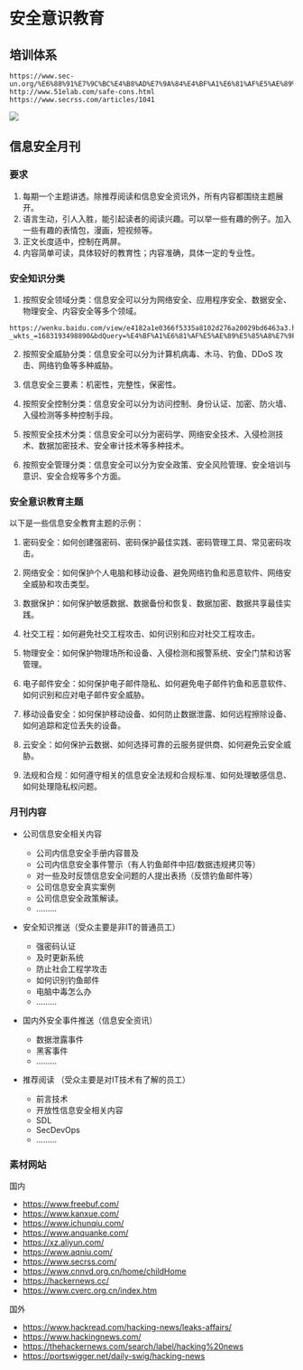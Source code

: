 # 安全意识教育


## 培训体系

```
https://www.sec-un.org/%E6%88%91%E7%9C%BC%E4%B8%AD%E7%9A%84%E4%BF%A1%E6%81%AF%E5%AE%89%E5%85%A8%E6%84%8F%E8%AF%86%E6%95%99%E8%82%B2%E4%BD%93%E7%B3%BB/
http://www.51elab.com/safe-cons.html
https://www.secrss.com/articles/1041
```

![](https://8aqnet.cdn.bcebos.com/b1101dfaf9e19de402cf8b6170350cb4.jpg)



## 信息安全月刊

### 要求

1. 每期一个主题讲透。除推荐阅读和信息安全资讯外，所有内容都围绕主题展开。
2. 语言生动，引人入胜，能引起读者的阅读兴趣。可以举一些有趣的例子。加入一些有趣的表情包，漫画，短视频等。
3. 正文长度适中，控制在两屏。
4. 内容简单可读，具体较好的教育性；内容准确，具体一定的专业性。



### 安全知识分类

1. 按照安全领域分类：信息安全可以分为网络安全、应用程序安全、数据安全、物理安全、内容安全等多个领域。
```
https://wenku.baidu.com/view/e4182a1e0366f5335a8102d276a20029bd6463a3.html?_wkts_=1683193498890&bdQuery=%E4%BF%A1%E6%81%AF%E5%AE%89%E5%85%A8%E7%9F%A5%E8%AF%86%E5%88%86%E7%B1%BB
```

2. 按照安全威胁分类：信息安全可以分为计算机病毒、木马、钓鱼、DDoS 攻击、网络钓鱼等多种威胁。

3. 信息安全三要素：机密性，完整性，保密性。

4. 按照安全控制分类：信息安全可以分为访问控制、身份认证、加密、防火墙、入侵检测等多种控制手段。

5. 按照安全技术分类：信息安全可以分为密码学、网络安全技术、入侵检测技术、数据加密技术、安全审计技术等多种技术。

6. 按照安全管理分类：信息安全可以分为安全政策、安全风险管理、安全培训与意识、安全合规等多个方面。

### 安全意识教育主题

以下是一些信息安全教育主题的示例：

1. 密码安全：如何创建强密码、密码保护最佳实践、密码管理工具、常见密码攻击。

2. 网络安全：如何保护个人电脑和移动设备、避免网络钓鱼和恶意软件、网络安全威胁和攻击类型。

3. 数据保护：如何保护敏感数据、数据备份和恢复、数据加密、数据共享最佳实践。

4. 社交工程：如何避免社交工程攻击、如何识别和应对社交工程攻击。

5. 物理安全：如何保护物理场所和设备、入侵检测和报警系统、安全门禁和访客管理。

6. 电子邮件安全：如何保护电子邮件隐私、如何避免电子邮件钓鱼和恶意软件、如何识别和应对电子邮件安全威胁。

7. 移动设备安全：如何保护移动设备、如何防止数据泄露、如何远程擦除设备、如何追踪和定位丢失的设备。

8. 云安全：如何保护云数据、如何选择可靠的云服务提供商、如何避免云安全威胁。

9. 法规和合规：如何遵守相关的信息安全法规和合规标准、如何处理敏感信息、如何处理隐私权问题。



### 月刊内容

* 公司信息安全相关内容
  * 公司内信息安全手册内容普及
  * 公司内信息安全事件警示（有人钓鱼邮件中招/数据违规拷贝等）
  * 对一些及时反馈信息安全问题的人提出表扬（反馈钓鱼邮件等）
  * 公司信息安全真实案例
  * 公司信息安全政策解读。
  * .........

* 安全知识推送（受众主要是非IT的普通员工）
  * 强密码认证
  * 及时更新系统
  * 防止社会工程学攻击
  * 如何识别钓鱼邮件
  * 电脑中毒怎么办
  * .........
* 国内外安全事件推送（信息安全资讯）
  * 数据泄露事件
  * 黑客事件
  * .........

* 推荐阅读 （受众主要是对IT技术有了解的员工）
  * 前言技术 
  * 开放性信息安全相关内容
  * SDL
  * SecDevOps
  * .........



### 素材网站

国内

* https://www.freebuf.com/
* https://www.kanxue.com/
* https://www.ichunqiu.com/
* https://www.anquanke.com/
* https://xz.aliyun.com/
* https://www.aqniu.com/
* https://www.secrss.com/
* https://www.cnnvd.org.cn/home/childHome
* https://hackernews.cc/
* https://www.cverc.org.cn/index.htm

国外

* https://www.hackread.com/hacking-news/leaks-affairs/
* https://www.hackingnews.com/
* https://thehackernews.com/search/label/hacking%20news
* https://portswigger.net/daily-swig/hacking-news
